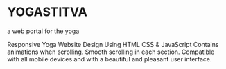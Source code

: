 # YOGASTITVA
a web portal for the yoga


Responsive Yoga Website Design Using HTML CSS & JavaScript
Contains animations when scrolling.
Smooth scrolling in each section.
Compatible with all mobile devices and with a beautiful and pleasant user interface.
